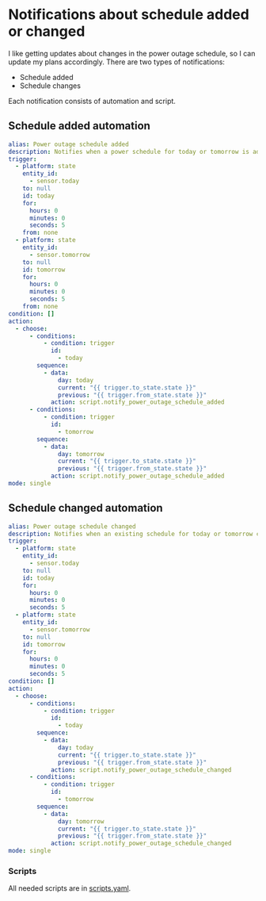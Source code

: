 # Notifications about schedule added or changed

I like getting updates about changes in the power outage schedule, so I can update my plans accordingly. There are two types of notifications:

- Schedule added
- Schedule changes

Each notification consists of automation and script.

## Schedule added automation

```yaml
alias: Power outage schedule added
description: Notifies when a power schedule for today or tomorrow is added
trigger:
  - platform: state
    entity_id:
      - sensor.today
    to: null
    id: today
    for:
      hours: 0
      minutes: 0
      seconds: 5
    from: none
  - platform: state
    entity_id:
      - sensor.tomorrow
    to: null
    id: tomorrow
    for:
      hours: 0
      minutes: 0
      seconds: 5
    from: none
condition: []
action:
  - choose:
      - conditions:
          - condition: trigger
            id:
              - today
        sequence:
          - data:
              day: today
              current: "{{ trigger.to_state.state }}"
              previous: "{{ trigger.from_state.state }}"
            action: script.notify_power_outage_schedule_added
      - conditions:
          - condition: trigger
            id:
              - tomorrow
        sequence:
          - data:
              day: tomorrow
              current: "{{ trigger.to_state.state }}"
              previous: "{{ trigger.from_state.state }}"
            action: script.notify_power_outage_schedule_added
mode: single
```

## Schedule changed automation

```yaml
alias: Power outage schedule changed
description: Notifies when an existing schedule for today or tomorrow changes
trigger:
  - platform: state
    entity_id:
      - sensor.today
    to: null
    id: today
    for:
      hours: 0
      minutes: 0
      seconds: 5
  - platform: state
    entity_id:
      - sensor.tomorrow
    to: null
    id: tomorrow
    for:
      hours: 0
      minutes: 0
      seconds: 5
condition: []
action:
  - choose:
      - conditions:
          - condition: trigger
            id:
              - today
        sequence:
          - data:
              day: today
              current: "{{ trigger.to_state.state }}"
              previous: "{{ trigger.from_state.state }}"
            action: script.notify_power_outage_schedule_changed
      - conditions:
          - condition: trigger
            id:
              - tomorrow
        sequence:
          - data:
              day: tomorrow
              current: "{{ trigger.to_state.state }}"
              previous: "{{ trigger.from_state.state }}"
            action: script.notify_power_outage_schedule_changed
mode: single
```

### Scripts

All needed scripts are in [scripts.yaml](scripts.yaml).
